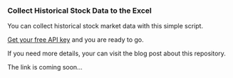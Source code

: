 ### Collect Historical Stock Data to the Excel

You can collect historical stock market data with this simple script.

[Get your free API key](https://moon.finage.co.uk/register?subscribe=API00) and you are ready to go. 

If you need more details, your can visit the blog post about this repository. 


The link is coming soon...
